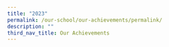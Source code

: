 ```yaml
---
title: "2023"
permalink: /our-school/our-achievements/permalink/
description: ""
third_nav_title: Our Achievements
---
```

